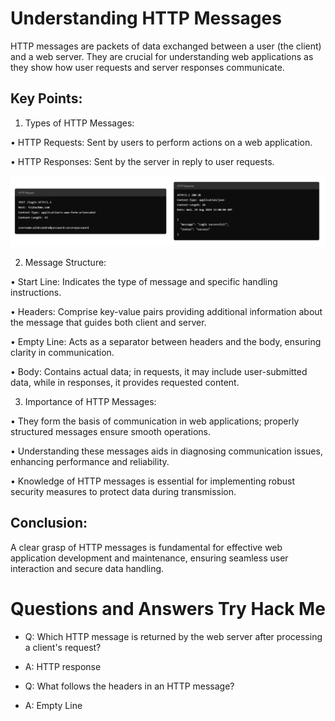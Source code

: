 # Understanding HTTP Messages 

HTTP messages are packets of data exchanged between a user (the client) and a web server. They are crucial for understanding web applications as they show how user requests and server responses communicate. 

## Key Points: 

1. Types of HTTP Messages: 

• HTTP Requests: Sent by users to perform actions on a web application. 

• HTTP Responses: Sent by the server in reply to user requests. 

![alt text](image-1.png)

2. Message Structure: 

• Start Line: Indicates the type of message and specific handling instructions. 

• Headers: Comprise key-value pairs providing additional information about the message that guides both client and server. 

• Empty Line: Acts as a separator between headers and the body, ensuring clarity in communication. 

• Body: Contains actual data; in requests, it may include user-submitted data, while in responses, it provides requested content. 

3. Importance of HTTP Messages: 

• They form the basis of communication in web applications; properly structured messages ensure smooth operations. 

• Understanding these messages aids in diagnosing communication issues, enhancing performance and reliability. 

• Knowledge of HTTP messages is essential for implementing robust security measures to protect data during transmission. 

## Conclusion: 
A clear grasp of HTTP messages is fundamental for effective web application development and maintenance, ensuring seamless user interaction and secure data handling.

# Questions and Answers Try Hack Me

- Q: Which HTTP message is returned by the web server after processing a client's request?
- A: HTTP response

- Q: What follows the headers in an HTTP message?
- A: Empty Line